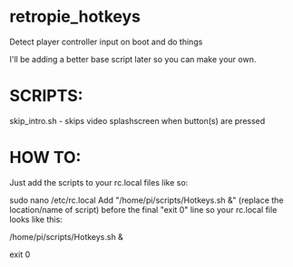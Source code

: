 # retropie_hotkeys
Detect player controller input on boot and do things

I'll be adding a better base script later so you can make your own.

# SCRIPTS:

skip_intro.sh - skips video splashscreen when button(s) are pressed



# HOW TO: 

Just add the scripts to your rc.local files like so:

sudo nano /etc/rc.local
Add "/home/pi/scripts/Hotkeys.sh &" (replace the location/name of script) before the final "exit 0" line so your rc.local file looks like this:

/home/pi/scripts/Hotkeys.sh &

exit 0


